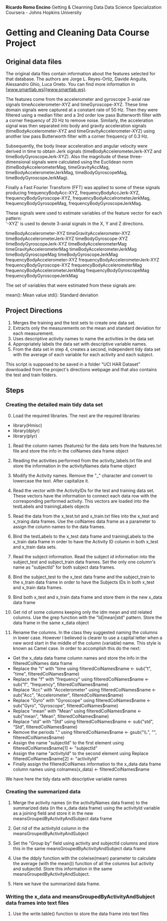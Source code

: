 **Ricardo Romo Encino**
Getting & Cleanning Data
Data Science Specialization
Coursera - Johns Hopkins University

# Getting and Cleaning Data Course Project

## Original data files

The original data files contain information about the features selected for that database. The authors are Jorge L. Reyes-Ortiz, Davide Anguita, Alessandro Ghio, Luca Oneto. You can find more information in [www.smartlab.ws](www.smartlab.ws).

The features come from the accelerometer and gyroscope 3-axial raw signals timeAccelerometer-XYZ and timeGyroscope-XYZ. These time domain signals were captured at a constant rate of 50 Hz. Then they were filtered using a median filter and a 3rd order low pass Butterworth filter with a corner frequency of 20 Hz to remove noise. Similarly, the acceleration signal was then separated into body and gravity acceleration signals (timeBodyAccelerometer-XYZ and timeGravityAccelerometer-XYZ) using another low pass Butterworth filter with a corner frequency of 0.3 Hz. 

Subsequently, the body linear acceleration and angular velocity were derived in time to obtain Jerk signals (timeBodyAccelerometerJerk-XYZ and timeBodyGyroscopeJerk-XYZ). Also the magnitude of these three-dimensional signals were calculated using the Euclidean norm (timeBodyAccelerometerMag, timeGravityAccMag, timeBodyAccelerometerJerkMag, timeBodyGyroscopeMag, timeBodyGyroscopeJerkMag). 

Finally a Fast Fourier Transform (FFT) was applied to some of these signals producing frequencyBodyAcc-XYZ, frequencyBodyAccJerk-XYZ, frequencyBodyGyroscope-XYZ, frequencyBodyAccelrometerJerkMag, frequencyBodyGyrosopeMag, frequencyBodyGyroscopeJerkMag. 

These signals were used to estimate variables of the feature vector for each pattern:  
'-XYZ' is used to denote 3-axial signals in the X, Y and Z directions.

timeBodyAccelerometer-XYZ
timeGravityAccelerometer-XYZ
timeBodyAccelerometerJerk-XYZ
timeBodyGyroscope-XYZ
timeBodyGyroscopeJerk-XYZ
timeBodyAccelerometerMag
timeGravityAccelerometerMag
timeBodyAccelerometerJerkMag
timeBodyGyroscopeMag
timeBodyGyroscopeJerkMag
frequencyBodyAccelerometer-XYZ
frequencyBodyAccelerometerJerk-XYZ
frequencyBodyGyroscope-XYZ
frequencyBodyAccelerometerMag
frequencyBodyAccelerometerJerkMag
frequencyBodyGyroscopeMag
frequencyBodyGyroscopeJerkMag

The set of variables that were estimated from these signals are: 

mean(): Mean value
std(): Standard deviation

## Project Directions

1. Merges the training and the test sets to create one data set.
2. Extracts only the measurements on the mean and standard deviation for each measurement.
3. Uses descriptive activity names to name the activities in the data set
4. Appropriately labels the data set with descriptive variable names.
5. From the data set in step 4, creates a second, independent tidy data set with the average of each variable for each activity and each subject.

This script is supposed to be saved in a folder "UCI HAR Dataset" downloaded from the project's directions webpage and that also contains the test and train folders.

## Steps

### Creating the detailed main tidy data set 

0. Load the required libraries. The next are the required libraries:

* library(Hmisc)
* library(dplyr)
* library(plyr)

1. Read the column names (features) for the data sets from the features.txt file and store the info in the colNames data frame object

2. Reading the activities performed from the activity_labels.txt file and store the information in the activityNames data frame object

3. Modify the Activity names. Remove the "_" character and convert to lowercase the text. After capitalize it.

4. Read the vector with the ActivityIDs for the test and training data set. These vectors have the information to connect each data row with the corresponding performed activity. This vectors are loaded into the testLabels and trainingLabels objects

5. Read the data from the x_test.txt and x_train.txt files into the x_test and x_traing data frames. Use the colNames data frame as a parameter to assign the column names to the data frames.

6. Bind the testLabels to the x_test data frame and trainingLabels to the x_train data frame in order to have the Activity ID column in both x_test and x_train data sets.

7. Read the subject information. Read the subject id information into the subject_test and subject_train data frames. Set the only one column's name as "subjectId" for both subject data frames.

8. Bind the subject_test to the x_test data frame and the subject_train to the x_train data frame in order to have the Subjects IDs in both x_test and x_train data frames.

9. Bind both x_test and x_train data frame and store them in the new x_data data frame

10. Get rid of some columns keeping only the idm mean and std related columns. Use the grep function with the "Id|mean|std" pattern. Store the data frame in the same x_data object

11. Rename the columns. In the class they suggested naming the columns in lower case. However I believed is clearer to use a capital letter when a new word start in the middle of the column (variable) name. This style is known as Camel case. In order to accomplish this do the next:

* Get the x_data data frame column names and store the info in the filteredColNames data frame
* Replace the "t" with "time using filteredColNames$name <- sub("t", "time", filteredColNames$name)
* Replace the "f" with "frequency" using filteredColNames$name <- sub("f", "frequency", filteredColNames$name)
* Replace "Acc" with "Accelerometer" using filteredColNames$name <- sub("Acc", "Accelerometer", filteredColNames$name)
* Replace "Gyro" with "Gyroscope" using filteredColNames$name <- sub("Gyro", "Gyroscope", filteredColNames$name)
* Replace "mean" with "Mean" using filteredColNames$name <- sub("mean", "Mean", filteredColNames$name)
* Replace "std" with "Std" using filteredColNames$name <- sub("std", "Std", filteredColNames$name)
* Remove the periods "." using filteredColNames$name <- gsub("\\.", "", filteredColNames$name)
* Assign the name "subjectId" to the first element using filteredColNames$name[1] <- "subjectId"
* Assign the name "activityId" to the second element using Replace filteredColNames$name[2] <- "activityId"
* Finally assign the filteredColNames information to the x_data data frame column names using colnames(x_data) <- filteredColNames$name

We have here the tidy data with descriptive variable names

### Creating the summarized data

1. Merge the activity names (in the activityNames data frame) to the summarized data (in the x_data data frame) using the activityId variable as a joining field and store it in the new meansGroupedByActivityAndSubject data frame

2. Get rid of the activityId column in the meansGroupedByActivityAndSubject

3. Set the "Group by" field using activity and subjectId columns and store this in the same meansGroupedByActivityAndSubject data frame

4. Use the ddply function with the colwise(mean) parameter to calculate the average (with the mean()) function of all the columns but activity and subjectId. Store this information in the same meansGroupedByActivityAndSubject.

5. Here we have the summarized data frame.

### Writing the x_data and meansGroupedByActivityAndSubject data frames into text files

1. Use the write.table() function to store the data frame into text files

